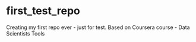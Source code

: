 # first_test_repo
Creating my first repo ever - just for test. Based on Coursera course - Data Scientists Tools
